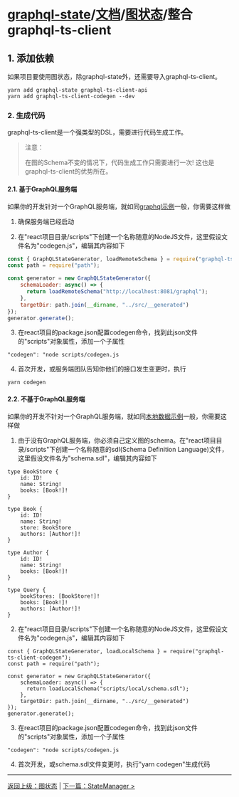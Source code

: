 # [graphql-state](https://github.com/babyfish-ct/graphql-state)/[文档](../README_zh_CN.md)/[图状态](./README_zh_CN.md)/整合graphql-ts-client

## 1. 添加依赖

如果项目要使用图状态，除graphql-state外，还需要导入graphql-ts-client。
```
yarn add graphql-state graphql-ts-client-api
yarn add graphql-ts-client-codegen --dev
```

### 2. 生成代码

graphql-ts-client是一个强类型的DSL，需要进行代码生成工作。

> 注意：
>
> 在图的Schema不变的情况下，代码生成工作只需要进行一次! 这也是graphql-ts-client的优势所在。

#### 2.1. 基于GraphQL服务端

如果你的开发针对一个GraphQL服务端，就如同[graphql示例](https://github.com/babyfish-ct/graphql-state/tree/master/example/client/src/graph/graphql)一般，你需要这样做

1. 确保服务端已经启动

2. 在"react项目目录/scripts"下创建一个名称随意的NodeJS文件，这里假设文件名为"codegen.js"，编辑其内容如下
```js
const { GraphQLStateGenerator, loadRemoteSchema } = require("graphql-ts-client-codegen");
const path = require("path");

const generator = new GraphQLStateGenerator({
    schemaLoader: async() => {
      return loadRemoteSchema("http://localhost:8081/graphql");
    },
    targetDir: path.join(__dirname, "../src/__generated")
});
generator.generate();
```

3. 在react项目的package.json配置codegen命令，找到此json文件的"scripts"对象属性，添加一个子属性
```
"codegen": "node scripts/codegen.js
```

4. 首次开发，或服务端团队告知你他们的接口发生变更时，执行
```
yarn codegen
```

#### 2.2. 不基于GraphQL服务端

如果你的开发不针对一个GraphQL服务端，就如同[本地数据示例](https://github.com/babyfish-ct/graphql-state/tree/master/example/client/src/graph/local)一般，你需要这样做

1. 由于没有GraphQL服务端，你必须自己定义图的schema。在"react项目目录/scripts"下创建一个名称随意的sdl(Schema Definition Language)文件，这里假设文件名为"schema.sdl"，编辑其内容如下
```
type BookStore {
    id: ID!
    name: String!
    books: [Book!]!
}

type Book {
    id: ID!
    name: String!
    store: BookStore
    authors: [Author!]!
}

type Author {
    id: ID!
    name: String!
    books: [Book!]!
}

type Query {
    bookStores: [BookStore!]!
    books: [Book!]!
    authors: [Author!]!
}
```

2. 在"react项目目录/scripts"下创建一个名称随意的NodeJS文件，这里假设文件名为"codegen.js"，编辑其内容如下
```
const { GraphQLStateGenerator, loadLocalSchema } = require("graphql-ts-client-codegen");
const path = require("path");

const generator = new GraphQLStateGenerator({
    schemaLoader: async() => {
      return loadLocalSchema("scripts/local/schema.sdl");
    },
    targetDir: path.join(__dirname, "../src/__generated")
});
generator.generate();
```

3. 在react项目的package.json配置codegen命令，找到此json文件的"scripts"对象属性，添加一个子属性
```
"codegen": "node scripts/codegen.js
```

4. 首次开发，或schema.sdl文件变更时，执行"yarn codegen"生成代码

--------------------------------------

[返回上级：图状态](./README_zh_CN.md) | [下一篇：StateManager >](./state-manager_zh_CN.md)

